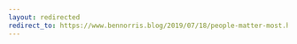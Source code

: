 ```yaml
---
layout: redirected
redirect_to: https://www.bennorris.blog/2019/07/18/people-matter-most.html
---
```

